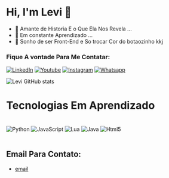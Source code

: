 
# Hi, I'm Levi 👋

- 🔭 Amante de Historia E o Que Ela Nos Revela ...
- 🥀 Em constante Aprendizado  ...
- 🎈 Sonho de ser Front-End e So trocar Cor do botaozinho kkj

### Fique A vontade Para Me Contatar:
[![LinkedIn](https://img.shields.io/badge/LinkedIn-0077B5?style=for-the-badge&logo=linkedin&logoColor=white)](https://www.linkedin.com/in/ronald-gabriel-3b18ab281)
[![Youtube](https://img.shields.io/badge/YouTube-FF0000?style=for-the-badge&logo=youtube&logoColor=white)](https://www.youtube.com/channel/UC-WqSXDcv5IyXkMXYzsEV4A)
[![Instagram](https://img.shields.io/badge/Instagram-E4405F?style=for-the-badge&logo=instagram&logoColor=white)](https://www.instagram.com/almeida.gbz/)
[![Whatsapp](https://img.shields.io/badge/WhatsApp-25D366?style=for-the-badge&logo=whatsapp&logoColor=white)]([wa.me/41995813782](https://api.whatsapp.com/send/?phone=41995813782&text&type=phone_number&app_absent=0))

![Levi GitHub stats](https://github-readme-stats.vercel.app/api?username=Levizada&show_icons=true&theme=dark)

# Tecnologias Em Aprendizado

<div style="display: inline_block"><br/>
<img align="center" alt="Python" src="https://img.shields.io/badge/Python-14354C?style=for-the-badge&logo=python&logoColor=white" />
<img align="center" alt="JavaScript" src="https://img.shields.io/badge/JavaScript-F7DF1E?style=for-the-badge&logo=javascript&logoColor=black" />
<img align="center" alt="Lua" src="https://img.shields.io/badge/Lua-2C2D72?style=for-the-badge&logo=lua&logoColor=white" />
<img align="center" alt="Java" src="https://img.shields.io/badge/Java-ED8B00?style=for-the-badge&logo=openjdk&logoColor=white" />
<img align="center" alt="Html5" src="https://img.shields.io/badge/HTML5-E34F26?style=for-the-badge&logo=html5&logoColor=white" />
<br/>
</div><br/>

## Email Para Contato:

 - [email](https://mail.google.com/mail/u/0/#inbox?compose=DmwnWtVcHjkcCBfdGvGmTBNZNCPTmFBmdWdbdPpVrdmWTQnzfkgKfRpWGXkTkfrjkXTngKbGtRNB)

 
